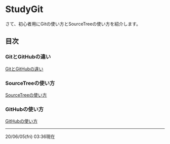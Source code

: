 # StudyGit
さて、初心者用にGitの使い方とSourceTreeの使い方を紹介します。
## 目次
### GitとGitHubの違い
[GitとGitHubの違い](https://github.com/KURO-Games/StudyGit/blob/master/md/git-github.md)
### SourceTreeの使い方
[SourceTreeの使い方](https://github.com/KURO-Games/StudyGit/blob/master/md/sourcetree.md)
### GitHubの使い方
[GitHubの使い方](https://github.com/KURO-Games/StudyGit/blob/master/md/study-github.md)  
*****
20/06/05(fri) 03:36現在  
